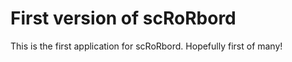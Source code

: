 # First version of scRoRbord 

This is the first application for scRoRbord.  Hopefully first of many!
